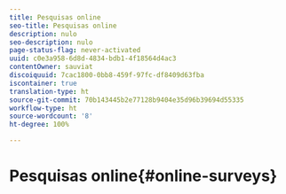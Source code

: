 ```yaml
---
title: Pesquisas online
seo-title: Pesquisas online
description: nulo
seo-description: nulo
page-status-flag: never-activated
uuid: c0e3a958-6d8d-4834-bdb1-4f18564d4ac3
contentOwner: sauviat
discoiquuid: 7cac1800-0bb8-459f-97fc-df8409d63fba
iscontainer: true
translation-type: ht
source-git-commit: 70b143445b2e77128b9404e35d96b39694d55335
workflow-type: ht
source-wordcount: '8'
ht-degree: 100%

---
```



# Pesquisas online{#online-surveys}

